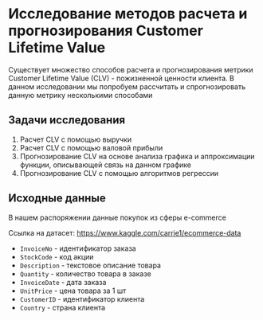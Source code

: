 # Исследование методов расчета и прогнозирования Customer Lifetime Value

Существует множество способов расчета и прогнозирования метрики Customer Lifetime Value (CLV) - пожизненной ценности клиента. В данном исследовании мы попробуем рассчитать и спрогнозировать данную метрику несколькими способами

##  Задачи исследования
1. Расчет CLV с помощью выручки
2. Расчет CLV с помощью валовой прибыли
3. Прогнозирование CLV на основе анализа графика и аппроксимации функции, описывающей связь на данном графике
4. Прогнозирование CLV с помощью алгоритмов регрессии

## Исходные данные
В нашем распоряжении данные покупок из сферы e-commerce

Ссылка на датасет: https://www.kaggle.com/carrie1/ecommerce-data

- `InvoiceNo` - идентификатор заказа  
- `StockCode` - код акции         
- `Description` - текстовое описание товара      
- `Quantity` - количество товара в заказе         
- `InvoiceDate` - дата заказа        
- `UnitPrice` - цена товара за 1 шт       
- `CustomerID` - идентификатор клиента  
- `Country` - страна клиента 

